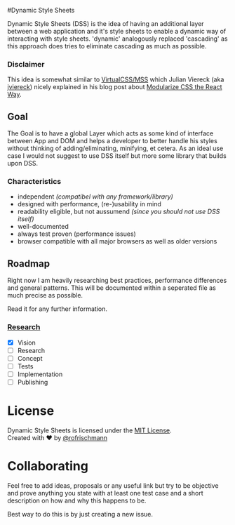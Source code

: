 #Dynamic Style Sheets

Dynamic Style Sheets (DSS) is the idea of having an additional layer between a web application and it's style sheets to enable a dynamic way of interacting with style sheets. 
'dynamic' analogously replaced 'cascading' as this approach does tries to eliminate cascading as much as possible.


### Disclaimer
This idea is somewhat similar to [VirtualCSS/MSS](https://github.com/VirtualCSS/planning) which Julian Viereck (aka [jviereck](https://github.com/jviereck)) nicely explained in his blog post about [Modularize CSS the React Way](https://medium.com/@jviereck/modularise-css-the-react-way-1e817b317b04).

## Goal
The Goal is to have a global Layer which acts as some kind of interface between App and DOM and helps a developer to better handle his styles without thinking of adding/eliminating, minifying, et cetera. As an ideal use case I would not suggest to use DSS itself but more some library that builds upon DSS.

### Characteristics
* independent *(compatibel with any framework/library)*
* designed with performance, (re-)usability in mind
* readability eligible, but not aussumend *(since you should not use DSS itself)*
* well-documented
* always test proven (performance issues)
* browser compatible with all major browsers as well as older versions

## Roadmap
Right now I am heavily researching best practices, performance differences and general patterns. 
This will be documented within a seperated file as much precise as possible.
     
Read it for any further information.
### [Research](Research.md)

- [x] Vision
- [ ] Research
- [ ] Concept
- [ ] Tests
- [ ] Implementation
- [ ] Publishing

# License
Dynamic Style Sheets is licensed under the [MIT License](http://opensource.org/licenses/MIT).     
Created with &hearts; by [@rofrischmann](http://rofrischmann.de)

# Collaborating
Feel free to add ideas, proposals or any useful link but try to be objective and prove anything you state with at least one test case and a short description on how and why this happens to be.    

Best way to do this is by just creating a new issue.
